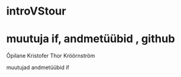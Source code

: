 # introVStour
muutuja if, andmetüübid , github 
=================
Õpilane Kristofer Thor Kröörnström

muutujad
andmetüübid
if

